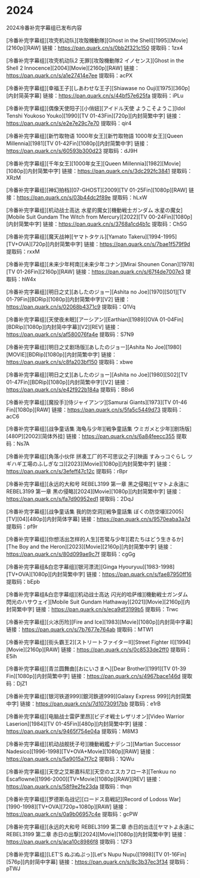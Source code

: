 # 2024

2024冷番补完字幕组已发布内容

\[冷番补完字幕组]\[攻壳机动队]\[攻殻機動隊]\[Ghost in the Shell]\[1995]\[Movie]\[2160p]\[RAW] 链接：https://pan.quark.cn/s/0bb2f321c150 提取码：1zx4

\[冷番补完字幕组]\[攻壳机动队2 无罪]\[攻殻機動隊2 イノセンス]\[Ghost in the Shell 2 Innocence]\[2004]\[Movie]\[2160p]\[RAW] 链接：https://pan.quark.cn/s/a1e27414e7ee 提取码：acPX

\[冷番补完字幕组]\[幸福王子]\[しあわせな王子]\[Shiawase no Ouji]\[1975]\[360p]\[内封简英字幕] 链接：https://pan.quark.cn/s/44bf57e625fa 提取码：iPLu

\[冷番补完字幕组]\[偶像天使阳子]\[小俏妞]\[アイドル天使 ようこそようこ]\[Idol Tenshi Youkoso Youko]\[1990]\[TV 01-43Fin]\[720p]\[内封简繁中字] 链接：https://pan.quark.cn/s/e2e7e29c7e70 提取码：qir4

\[冷番补完字幕组]\[新竹取物语 1000年女王]\[新竹取物語 1000年女王]\[Queen Millennia]\[1981]\[TV 01-42Fin]\[1080p]\[内封简繁中字] 链接：https://pan.quark.cn/s/60593b300d23 提取码：dJ9H

\[冷番补完字幕组]\[千年女王]\[1000年女王]\[Queen Millennia]\[1982]\[Movie]\[1080p]\[内封简繁中字] 链接：https://pan.quark.cn/s/3dc292fc3841 提取码：XRzM

\[冷番补完字幕组]\[神幻拍档]\[07-GHOST]\[2009]\[TV 01-25Fin]\[1080p]\[RAW] 链接：https://pan.quark.cn/s/03b44dc2f89e 提取码：hLxW

\[冷番补完字幕组]\[机动战士高达 水星的魔女]\[機動戦士ガンダム 水星の魔女]\[Mobile Suit Gundam The Witch from Mercury]\[2022]\[TV 00-24Fin]\[1080p]\[内封简繁中字] 链接：https://pan.quark.cn/s/3768a1cd4b1c 提取码：ChSG

\[冷番补完字幕组]\[魔天战神]\[ヤマトタケル]\[Yamato Takeru]\[1994-1995]\[TV+OVA]\[720p]\[内封简繁中字] 链接：https://pan.quark.cn/s/7bae1f579f9d 提取码：rxxM

\[冷番补完字幕组]\[未来少年柯南]\[未来少年コナン]\[Mirai Shounen Conan]\[1978]\[TV 01-26Fin]\[2160p]\[RAW] 链接：https://pan.quark.cn/s/67f4de7007e3 提取码：hW4x

\[冷番补完字幕组]\[明日之丈]\[あしたのジョー]\[Ashita no Joe]\[1970]\[S01]\[TV 01-79Fin]\[BDRip]\[1080p]\[内封简繁中字]\[V2] 链接：https://pan.quark.cn/s/02068b4371c9 提取码：Q1Vq

\[冷番补完字幕组]\[天使夜未眠]\[アーシアン]\[Earthian]\[1989]\[OVA 01-04Fin]\[BDRip]\[1080p]\[内封简中字幕]\[V2]\[REV] 链接：https://pan.quark.cn/s/af580076fa4e 提取码：S7N9

\[冷番补完字幕组]\[明日之丈剧场版]\[あしたのジョー]\[Ashita No Joe]\[1980]\[MOVIE]\[BDRip]\[1080p]\[内封简繁中字] 链接：https://pan.quark.cn/s/c8fa203bf150 提取码：xbwe

\[冷番补完字幕组]\[明日之丈]\[あしたのジョー]\[Ashita no Joe]\[1980]\[S02]\[TV 01-47Fin]\[BDRip]\[1080p]\[内封简繁中字]\[V2] 链接：https://pan.quark.cn/s/e42f922b184a 提取码：BBs6

\[冷番补完字幕组]\[魔投手]\[侍ジャイアンツ]\[Samurai Giants]\[1973]\[TV 01-46 Fin]\[1080p]\[RAW] 链接：https://pan.quark.cn/s/5fa5c5449d73 提取码：acC6

\[冷番补完字幕组]\[战争童话集 海龟与少年]\[戦争童話集 ウミガメと少年]\[剧场版]\[480P]\[2002]\[简体外挂] 链接：https://pan.quark.cn/s/6a84feecc355 提取码：Ns7A

\[冷番补完字幕组]\[角落小伙伴 拼凑工厂的不可思议之子]\[映画 すみっコぐらし ツギハギ工場のふしぎなコ]\[2023]\[Movie]\[1080p]\[内封简繁中字] 链接：https://pan.quark.cn/s/3efeff47c12c 提取码：rBpr

\[冷番补完字幕组]\[永远的大和号 REBEL3199 第一章 黑之侵略]\[ヤマトよ永遠に REBEL3199 第一章 黒の侵略]\[2024]\[Movie]\[1080p]\[内封简繁中字] 链接：https://pan.quark.cn/s/fa7d90952ed1 提取码：2DqJ

\[冷番补完字幕组]\[战争童话集 我的防空洞]\[戦争童話集 ぼくの防空壕]\[2005]\[TV]\[04]\[480p]\[内封简体字幕] 链接：https://pan.quark.cn/s/9570eaba3a7d 提取码：pf9r

\[冷番补完字幕组]\[你想活出怎样的人生]\[苍鹭与少年]\[君たちはどう生きるか]\[The Boy and the Heron]\[2023]\[Movie]\[2160p]\[内封简繁中字] 链接：https://pan.quark.cn/s/80d099ae9c7f 提取码：cgGg

\[冷番补完字幕组&白恋字幕组]\[银河漂流]\[Ginga Hyouryuu]\[1983-1998]\[TV+OVA]\[1080p]\[内封简繁中字] 链接：https://pan.quark.cn/s/fae87950ff16 提取码：bEpb

\[冷番补完字幕组&白恋字幕组]\[机动战士高达 闪光的哈萨维]\[機動戦士ガンダム 閃光のハサウェイ]\[Mobile Suit Gundam Hathaway]\[2021]\[Movie]\[2160p]\[内封简繁中字] 链接：https://pan.quark.cn/s/eca9df3199b5 提取码：Trwc

\[冷番补完字幕组]\[火冰历险]\[Fire and Ice]\[1983]\[Movie]\[1080p]\[内封简中字幕] 链接：https://pan.quark.cn/s/7b7677e764ab 提取码：MTW1

\[冷番补完字幕组]\[街头霸王2]\[ストリートファイターII]\[Street Fighter II]\[1994]\[Movie]\[2160p]\[RAW] 链接：https://pan.quark.cn/s/0c8533de2ff0 提取码：E5ih

\[冷番补完字幕组]\[青兰圆舞曲]\[おにいさまへ]\[Dear Brother]\[1991]\[TV 01-39 Fin]\[1080p]\[内封简繁中字] 链接：https://pan.quark.cn/s/4967bace146d 提取码：DjZ1

\[冷番补完字幕组]\[银河铁道999]\[銀河鉄道999]\[Galaxy Express 999]\[内封简繁中字] 链接：https://pan.quark.cn/s/7d10730917bb 提取码：e1rB

\[冷番补完字幕组]\[电脑战士雷萨里昂]\[ビデオ戦士レザリオン]\[Video Warrior Laserion]\[1984]\[TV 01-45Fin]\[480p]\[内封简繁中字] 链接：https://pan.quark.cn/s/9465f754e04a 提取码：M8M3

\[冷番补完字幕组]\[机动战舰抚子号]\[機動戦艦ナデシコ]\[Martian Successor Nadesico]\[1996-1998]\[TV+OVA+Movie]\[1080p]\[RAW] 链接：https://pan.quark.cn/s/5a9015a7f7c2 提取码：1QWu

\[冷番补完字幕组]\[天空之艾斯嘉科尼]\[天空のエスカフローネ]\[Tenkuu no Escaflowne]\[1996-2000]\[TV+Movie]\[1080p]\[RAW]\[REV] 链接：https://pan.quark.cn/s/58f9e2fe23da 提取码：thqn

\[冷番补完字幕组]\[罗德斯岛战记]\[ロードス島戦記]\[Record of Lodoss War]\[1990-1998]\[TV+OVA]\[720p+1080p]\[RAW] 链接：https://pan.quark.cn/s/0a9b06957c4e 提取码：gcPW

\[冷番补完字幕组]\[永远的大和号 REBEL3199 第二章 赤日的出击]\[ヤマトよ永遠に REBEL3199 第二章 赤日の出撃]\[2024]\[Movie]\[1080p]\[内封简繁中字] 链接：https://pan.quark.cn/s/aca10c8986f8 提取码：1ZF3

\[冷番补完字幕组]\[LET'S ぬぷぬぷっ]\[Let's Nupu Nupu]\[1998]\[TV 01-16Fin]\[576p]\[内封简中字幕] 链接：https://pan.quark.cn/s/8c3b37ec3f34 提取码：pTWJ
